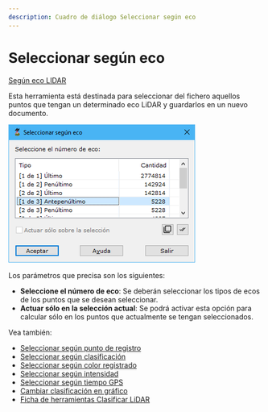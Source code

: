 ```yaml
---
description: Cuadro de diálogo Seleccionar según eco
---
```


# Seleccionar según eco

[Según eco LIDAR](./)

Esta herramienta está destinada para seleccionar del fichero aquellos puntos que tengan un determinado eco LiDAR y guardarlos en un nuevo documento.

![Cuadro de diálogo Seleccionar según eco](<../../../.gitbook/assets/image (134).png>)

Los parámetros que precisa son los siguientes:

* **Seleccione el número de eco**: Se deberán seleccionar los tipos de ecos de los puntos que se desean seleccionar.
* **Actuar sólo en la selección actual**: Se podrá activar esta opción para calcular sólo en los puntos que actualmente se tengan seleccionados.

Vea también:

* [Seleccionar según punto de registro](../segun-punto-de-registro/seleccionar-segun-punto-de-registro.md)
* [Seleccionar según clasificación](../segun-clasificacion-lidar/seleccionar-segun-clasificacion.md)
* [Seleccionar según color registrado](../segun-color-registrado/seleccionar-segun-color-registrado.md)
* [Seleccionar según intensidad](../segun-intensidad/seleccionar-segun-intensidad.md)
* [Seleccionar según tiempo GPS](../segun-tiempo-gps/seleccionar-segun-tiempo-gps.md)
* [Cambiar clasificación en gráfico](../editar/cambiar-clasificacion-en-grafico.md)
* [Ficha de herramientas Clasificar LiDAR](../../fichas-de-herramientas/ficha-de-herramientas-clasificar-lidar.md)

